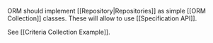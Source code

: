 ORM should implement [[Repository|Repositories]] as simple [[ORM Collection]] classes. These will allow to use [[Specification API]].

See [[Criteria Collection Example]].


